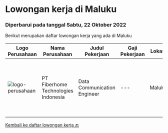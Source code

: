 
  # Lowongan kerja di Maluku

  ### Diperbarui pada tanggal Sabtu, 22 Oktober 2022

  Berikut merupakan daftar lowongan kerja yang ada di Maluku

  |Logo Perusahaan | Nama Perusahaan | Judul Pekerjaan | Gaji Pekerjaan | Lokasi | Deskripsi | Tanggal diunggah | Pranala |
  | -------------- | --------------- | --------------- | --------- | --------- | -------------- | ------- | ----------- |
  |![logo-perusahaan](https://image-service-cdn.seek.com.au/75a0e137cbbbb6119c508c6dc1464d0ff9ef547b/ee4dce1061f3f616224767ad58cb2fc751b8d2dc)|PT Fiberhome Technologies Indonesia|Data Communication Engineer|---|Maluku|Job Requirements:1.Familiar with transmission device commissioning, operation and maintenance of transmission network equipment, optimization, and...|Rabu, 12 Oktober 2022|https://www.jobstreet.co.id/id/job/data-communication-engineer-4044224?token=0~9d1db04a-9a95-405c-a840-68b986172d8e&sectionRank=1&jobId=jobstreet-id-job-4044224|


  [Kembali ke daftar lowongan kerja 🔙](../README.md#daftar-lowongan-kerja)
  